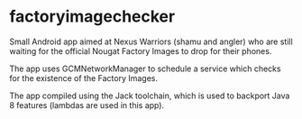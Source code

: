 # factoryimagechecker

Small Android app aimed at Nexus Warriors (shamu and angler) who are still waiting for the official Nougat Factory Images to drop for their phones.

The app uses GCMNetworkManager to schedule a service which checks for the existence of the Factory Images.

The app compiled using the Jack toolchain, which is used to backport Java 8 features (lambdas are used in this app).
